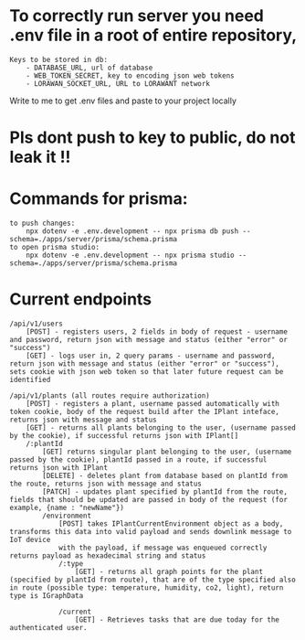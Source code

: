 # To correctly run server you need .env file in a root of entire repository,

    Keys to be stored in db:
        - DATABASE_URL, url of database
        - WEB_TOKEN_SECRET, key to encoding json web tokens
        - LORAWAN_SOCKET_URL, URL to LORAWANT network

Write to me to get .env files and paste to your project locally

# Pls dont push to key to public, do not leak it !!

# Commands for prisma:

    to push changes:
        npx dotenv -e .env.development -- npx prisma db push --schema=./apps/server/prisma/schema.prisma
    to open prisma studio:
        npx dotenv -e .env.development -- npx prisma studio --schema=./apps/server/prisma/schema.prisma

# Current endpoints

    /api/v1/users
        [POST] - registers users, 2 fields in body of request - username and password, return json with message and status (either "error" or "success")
        [GET] - logs user in, 2 query params - username and password, return json with message and status (either "error" or "success"), sets cookie with json web token so that later future request can be identified

    /api/v1/plants (all routes require authorization)
        [POST] - registers a plant, username passed automatically with token cookie, body of the request build after the IPlant inteface, returns json with message and status
        [GET] - returns all plants belonging to the user, (username passed by the cookie), if successful returns json with IPlant[]
        /:plantId
            [GET] returns singular plant belonging to the user, (username passed by the cookie), plantId passed in a route, if successful returns json with IPlant
            [DELETE] - deletes plant from database based on plantId from the route, returns json with message and status
            [PATCH] - updates plant specified by plantId from the route, fields that should be updated are passed in body of the request (for example, {name : "newName"})
            /environment
                [POST] takes IPlantCurrentEnvironment object as a body, transforms this data into valid payload and sends downlink message to IoT device
                with the payload, if message was enqueued correctly returns payload as hexadecimal string and status
                /:type
                    [GET] - returns all graph points for the plant (specified by plantId from route), that are of the type specified also in route (possible type: temperature, humidity, co2, light), return type is IGraphData

                /current
                    [GET] - Retrieves tasks that are due today for the authenticated user.
